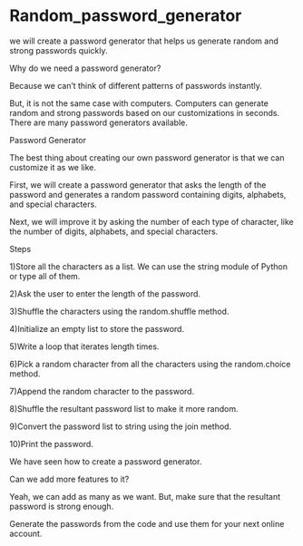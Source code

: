 # Random_password_generator

we will create a password generator that helps us generate random and strong passwords quickly.

Why do we need a password generator?

Because we can’t think of different patterns of passwords instantly.

But, it is not the same case with computers. Computers can generate random and strong passwords based on our customizations in seconds. There are many password generators available.



Password Generator

The best thing about creating our own password generator is that we can customize it as we like.

First, we will create a password generator that asks the length of the password and generates a random password containing digits, alphabets, and special characters.

Next, we will improve it by asking the number of each type of character, like the number of digits, alphabets, and special characters.


Steps

1)Store all the characters as a list. We can use the string module of Python or type all of them.

2)Ask the user to enter the length of the password.

3)Shuffle the characters using the random.shuffle method.

4)Initialize an empty list to store the password.

5)Write a loop that iterates length times.

6)Pick a random character from all the characters using the random.choice method.

7)Append the random character to the password.

8)Shuffle the resultant password list to make it more random.

9)Convert the password list to string using the join method.

10)Print the password.



We have seen how to create a password generator.

Can we add more features to it?

Yeah, we can add as many as we want. But, make sure that the resultant password is strong enough.

Generate the passwords from the code and use them for your next online account.
